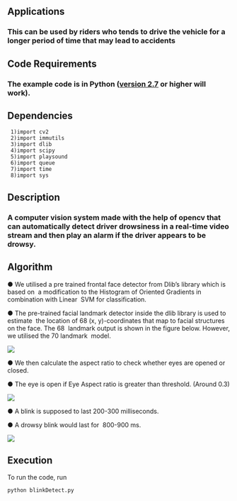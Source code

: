 ## Applications
### This can be used by riders who tends to drive the vehicle for a longer period of time that may lead to accidents
## Code Requirements
### The example code is in Python ([version 2.7](https://www.python.org/download/releases/2.7/) or higher will work).
## Dependencies
```
 1)import cv2
 2)import immutils
 3)import dlib
 4)import scipy
 5)import playsound
 6)import queue
 7)import time
 8)import sys
 ```
## Description
###  A computer vision system made with the help of opencv that can automatically detect driver drowsiness in a real-time video stream and then play an alarm if the driver appears to be drowsy.
## Algorithm
● We utilised a pre trained frontal face detector from Dlib’s library which is based on  a modification to the Histogram of Oriented Gradients in combination with Linear  SVM for classification.  

● The pre-trained facial landmark detector inside the dlib library is used to estimate  the location of 68 (x, y)-coordinates that map to facial structures on the face. The 68  landmark output is shown in the figure below. However, we utilised the 70 landmark  model.

<img src="https://github.com/jaisayush/Fatigue-Detection-System-Based-On-Behavioural-Characteristics-Of-Driver/blob/master/face.PNG">

● We then calculate the aspect ratio to check whether eyes are opened or closed.

● The eye is open if Eye Aspect ratio is greater than threshold. (Around 0.3)

<img src="https://github.com/jaisayush/Fatigue-Detection-System-Based-On-Behavioural-Characteristics-Of-Driver/blob/master/eye.PNG">

● A blink is supposed to last 200-300 milliseconds.

● A drowsy blink would last for  800-900  ms. 

<img src="https://github.com/jaisayush/Fatigue-Detection-System-Based-On-Behavioural-Characteristics-Of-Driver/blob/master/eye_aspect_ratio.PNG">

## Execution
To run the code, run 

```
python blinkDetect.py
```
